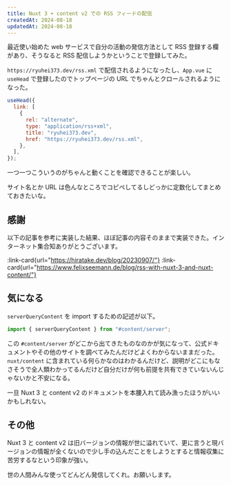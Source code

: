 ```yaml
---
title: Nuxt 3 + content v2 での RSS フィードの配信
createdAt: 2024-08-18
updatedAt: 2024-08-18
---
```


最近使い始めた web サービスで自分の活動の発信方法として RSS 登録する欄があり、そうなると RSS 配信しようかということで登録してみた。

<!--more-->

`https://ryuhei373.dev/rss.xml` で配信されるようになったし、`App.vue` に `useHead` で登録したのでトップページの URL でちゃんとクロールされるようになった。

```js
useHead({
  link: [
    {
      rel: "alternate",
      type: "application/rss+xml",
      title: "ryuhei373.dev",
      href: "https://ryuhei373.dev/rss.xml",
    },
  ],
});
```

一つ一つこういうのがちゃんと動くことを確認できることが楽しい。

サイト名とか URL は色んなところでコピペしてるしどっかに定数化してまとめておきたいな。

## 感謝

以下の記事を参考に実装した結果、ほぼ記事の内容そのままで実装できた。インターネット集合知ありがとうございます。

:link-card{url="https://hiratake.dev/blog/20230907/"}
:link-card{url="https://www.felixseemann.de/blog/rss-with-nuxt-3-and-nuxt-content/"}

## 気になる

`serverQueryContent` を import するための記述が以下。

```js
import { serverQueryContent } from "#content/server";
```

この `#content/server` がどこから出てきたものなのかが気になって、公式ドキュメントやその他のサイトを調べてみたんだけどよくわからないままだった。`nuxt/content` に含まれている何らかなのはわかるんだけど、説明がどこにもなさそうで全人類わかってるんだけど自分だけが何も前提を共有できていないんじゃないかと不安になる。

一旦 Nuxt 3 と content v2 のドキュメントを本腰入れて読み漁ったほうがいいかもしれない。

## その他

Nuxt 3 と content v2 は旧バージョンの情報が世に溢れていて、更に言うと現バージョンの情報が全くないので少し手の込んだことをしようとすると情報収集に苦労するなという印象が強い。

世の人間みんな使ってどんどん発信してくれ。お願いします。
